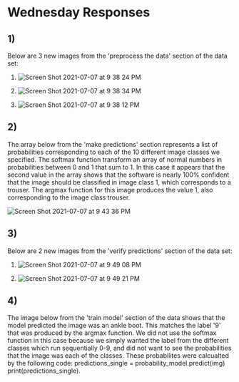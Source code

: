 # Wednesday Responses

## 1) 
Below are 3 new images from the 'preprocess the data' section of the data set:

1. ![Screen Shot 2021-07-07 at 9 38 24 PM](https://user-images.githubusercontent.com/60228369/125006211-97354b80-e02b-11eb-9c3a-17681b45d13d.png)

2. ![Screen Shot 2021-07-07 at 9 38 34 PM](https://user-images.githubusercontent.com/60228369/125006213-98667880-e02b-11eb-8647-b9e149ce31a2.png)

3. ![Screen Shot 2021-07-07 at 9 38 12 PM](https://user-images.githubusercontent.com/60228369/125006218-9997a580-e02b-11eb-9ff7-5f79b16fd0a7.png)

## 2) 
The array below from the 'make predictions' section represents a list of probabilities corresponding to each of the 10 different image classes we specified. The softmax function transform an array of normal numbers in probabilities between 0 and 1 that sum to 1. In this case it appears that the second value in the array shows that the software is nearly 100% confident that the image should be classified in image class 1, which corresponds to a trouser. The argmax function for this image produces the value 1, also corresponding to the image class trouser.

![Screen Shot 2021-07-07 at 9 43 36 PM](https://user-images.githubusercontent.com/60228369/125006996-5f2f0800-e02d-11eb-92b1-f938f440c5cf.png)


## 3) 
Below are 2 new images from the 'verify predictions' section of the data set:

1. ![Screen Shot 2021-07-07 at 9 49 08 PM](https://user-images.githubusercontent.com/60228369/125007254-d795c900-e02d-11eb-886d-90cf3ab9e519.png)

2. ![Screen Shot 2021-07-07 at 9 49 21 PM](https://user-images.githubusercontent.com/60228369/125007255-d795c900-e02d-11eb-826a-be68ad742299.png)

## 4) 
The image below from the 'train model' section of the data shows that the model predicted the image was an ankle boot. This matches the label '9' that was produced by the argmax function. We did not use the softmax function in this case because we simply wanted the label from the different classes which run sequentially 0-9, and did not want to see the probabilities that the image was each of the classes. These probabilites were calcualted by the following code: 
predictions_single = probability_model.predict(img)
print(predictions_single).

